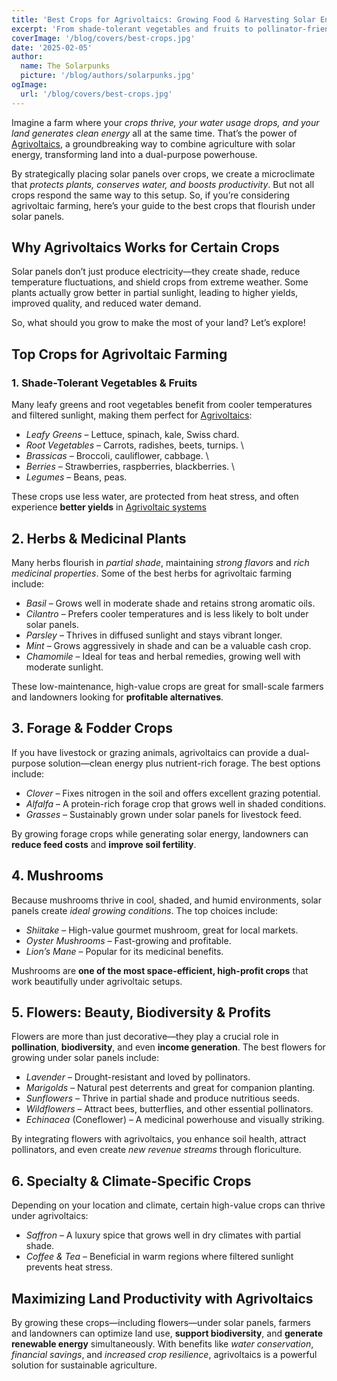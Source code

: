 ```yaml
---
title: 'Best Crops for Agrivoltaics: Growing Food & Harvesting Solar Energy'
excerpt: 'From shade-tolerant vegetables and fruits to pollinator-friendly flowers, explore the best crops to grow under solar panels while harnessing clean energy for a sustainable future. Agrivoltaics offers an innovative way to make the most of your land, combining food production with renewable energy generation.'
coverImage: '/blog/covers/best-crops.jpg'
date: '2025-02-05'
author:
  name: The Solarpunks
  picture: '/blog/authors/solarpunks.jpg'
ogImage:
  url: '/blog/covers/best-crops.jpg'
---
```


Imagine a farm where your _crops thrive, your water usage drops, and your land generates clean energy_ all at the same time. That’s the power of [Agrivoltaics](/en/blog/agrivoltaics), a groundbreaking way to combine agriculture with solar energy, transforming land into a dual-purpose powerhouse.

By strategically placing solar panels over crops, we create a microclimate that _protects plants, conserves water, and boosts productivity_. But not all crops respond the same way to this setup. So, if you’re considering agrivoltaic farming, here’s your guide to the best crops that flourish under solar panels.

## Why Agrivoltaics Works for Certain Crops

Solar panels don’t just produce electricity—they create shade, reduce temperature fluctuations, and shield crops from extreme weather. Some plants actually grow better in partial sunlight, leading to higher yields, improved quality, and reduced water demand.

So, what should you grow to make the most of your land? Let’s explore!

## Top Crops for Agrivoltaic Farming

### 1. Shade-Tolerant Vegetables & Fruits

Many leafy greens and root vegetables benefit from cooler temperatures and filtered sunlight, making them perfect for [Agrivoltaics](/en/blog/agrivoltaics):

- _Leafy Greens_ – Lettuce, spinach, kale, Swiss chard.
- _Root Vegetables_ – Carrots, radishes, beets, turnips. \
- _Brassicas_ – Broccoli, cauliflower, cabbage. \
- _Berries_ – Strawberries, raspberries, blackberries. \
- _Legumes_ – Beans, peas.

These crops use less water, are protected from heat stress, and often experience **better yields** in [Agrivoltaic systems](/en/blog/solar-configurations)

## 2. Herbs & Medicinal Plants

Many herbs flourish in _partial shade_, maintaining _strong flavors_ and _rich medicinal properties_. Some of the best herbs for agrivoltaic farming include:

- _Basil_ – Grows well in moderate shade and retains strong aromatic oils.
- _Cilantro_ – Prefers cooler temperatures and is less likely to bolt under solar panels.
- _Parsley_ – Thrives in diffused sunlight and stays vibrant longer.
- _Mint_ – Grows aggressively in shade and can be a valuable cash crop.
- _Chamomile_ – Ideal for teas and herbal remedies, growing well with moderate sunlight.

These low-maintenance, high-value crops are great for small-scale farmers and landowners looking for **profitable alternatives**.

## 3. Forage & Fodder Crops

If you have livestock or grazing animals, agrivoltaics can provide a dual-purpose solution—clean energy plus nutrient-rich forage. The best options include:

- _Clover_ – Fixes nitrogen in the soil and offers excellent grazing potential.
- _Alfalfa_ – A protein-rich forage crop that grows well in shaded conditions.
- _Grasses_ – Sustainably grown under solar panels for livestock feed.

By growing forage crops while generating solar energy, landowners can **reduce feed costs** and **improve soil fertility**.

## 4. Mushrooms

Because mushrooms thrive in cool, shaded, and humid environments, solar panels create _ideal growing conditions_. The top choices include:

- _Shiitake_ – High-value gourmet mushroom, great for local markets.
- _Oyster Mushrooms_ – Fast-growing and profitable.
- _Lion’s Mane_ – Popular for its medicinal benefits.

Mushrooms are **one of the most space-efficient, high-profit crops** that work beautifully under agrivoltaic setups.

## 5. Flowers: Beauty, Biodiversity & Profits

Flowers are more than just decorative—they play a crucial role in **pollination**, **biodiversity**, and even **income generation**. The best flowers for growing under solar panels include:

- _Lavender_ – Drought-resistant and loved by pollinators.
- _Marigolds_ – Natural pest deterrents and great for companion planting.
- _Sunflowers_ – Thrive in partial shade and produce nutritious seeds.
- _Wildflowers_ – Attract bees, butterflies, and other essential pollinators.
- _Echinacea_ (Coneflower) – A medicinal powerhouse and visually striking.

By integrating flowers with agrivoltaics, you enhance soil health, attract pollinators, and even create _new revenue streams_ through floriculture.

## 6. Specialty & Climate-Specific Crops

Depending on your location and climate, certain high-value crops can thrive under agrivoltaics:

- _Saffron_ – A luxury spice that grows well in dry climates with partial shade.
- _Coffee & Tea_ – Beneficial in warm regions where filtered sunlight prevents heat stress.

## Maximizing Land Productivity with Agrivoltaics

By growing these crops—including flowers—under solar panels, farmers and landowners can optimize land use, **support biodiversity**, and **generate renewable energy** simultaneously. With benefits like _water conservation_, _financial savings_, and _increased crop resilience_, agrivoltaics is a powerful solution for sustainable agriculture.
